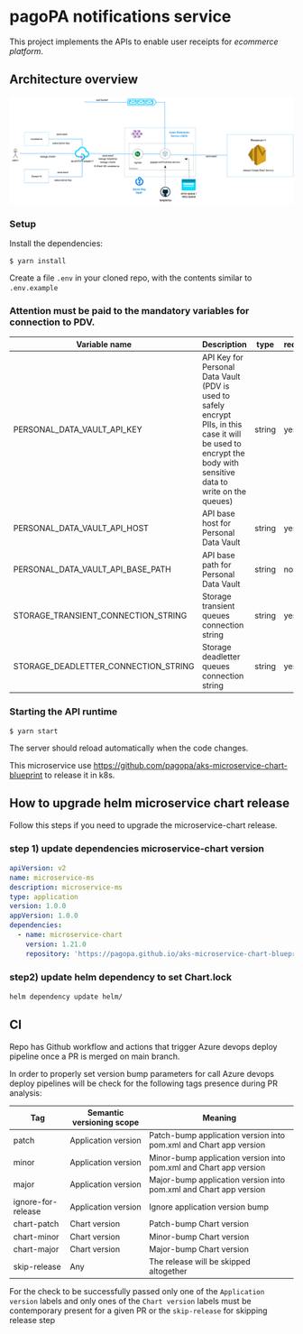 # pagoPA notifications service

This project implements the APIs to enable user receipts for _ecommerce platform_. 

## Architecture overview

![Alt text](arch-notifications-service.png "Arch")


### Setup


Install the dependencies:

```
$ yarn install
```

Create a file `.env` in your cloned repo, with the contents similar to `.env.example`

### Attention must be paid to the mandatory variables for connection to PDV.

| Variable name                                  |  Description                                                                                                                                                             | type   | required |
|------------------------------------------------|--------------------------------------------------------------------------------------------------------------------------------------------------------------------------|--------|----------|
|PERSONAL_DATA_VAULT_API_KEY                     | API Key for Personal Data Vault (PDV is used to safely encrypt PIIs, in this case it will be used to encrypt the body with sensitive data to write on the queues)        | string |   yes    |    
|PERSONAL_DATA_VAULT_API_HOST                    | API base host for Personal Data Vault                                                                                                                                    | string |   yes    |    
|PERSONAL_DATA_VAULT_API_BASE_PATH               | API base path for Personal Data Vault                                                                                                                                    | string |   no     |
|STORAGE_TRANSIENT_CONNECTION_STRING               | Storage transient queues connection string                                                                                        | string |   yes     |
|STORAGE_DEADLETTER_CONNECTION_STRING               | Storage deadletter queues connection string                                                                                        | string |   yes     |

### Starting the API runtime

```
$ yarn start
```

The server should reload automatically when the code changes.

This microservice use https://github.com/pagopa/aks-microservice-chart-blueprint to release it in k8s.

## How to upgrade helm microservice chart release

Follow this steps if you need to upgrade the microservice-chart release.

### step 1) update dependencies microservice-chart version

```yaml
apiVersion: v2
name: microservice-ms
description: microservice-ms
type: application
version: 1.0.0
appVersion: 1.0.0
dependencies:
  - name: microservice-chart
    version: 1.21.0 
    repository: 'https://pagopa.github.io/aks-microservice-chart-blueprint'
```

### step2) update helm dependency to set Chart.lock

```sh
helm dependency update helm/
```
## CI

Repo has Github workflow and actions that trigger Azure devops deploy pipeline once a PR is merged on main branch.

In order to properly set version bump parameters for call Azure devops deploy pipelines will be check for the following
tags presence during PR analysis:

| Tag                | Semantic versioning scope | Meaning                                                           |
|--------------------|---------------------------|-------------------------------------------------------------------|
| patch              | Application version       | Patch-bump application version into pom.xml and Chart app version |
| minor              | Application version       | Minor-bump application version into pom.xml and Chart app version |
| major              | Application version       | Major-bump application version into pom.xml and Chart app version |
| ignore-for-release | Application version       | Ignore application version bump                                   |
| chart-patch        | Chart version             | Patch-bump Chart version                                          |
| chart-minor        | Chart version             | Minor-bump Chart version                                          |
| chart-major        | Chart version             | Major-bump Chart version                                          |
| skip-release       | Any                       | The release will be skipped altogether                            |

For the check to be successfully passed only one of the `Application version` labels and only ones of
the `Chart version` labels must be contemporary present for a given PR or the `skip-release` for skipping release step
